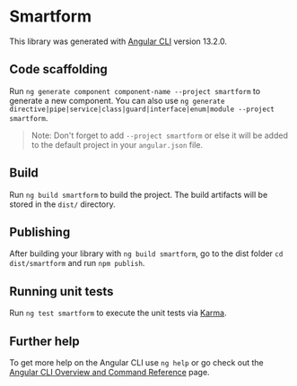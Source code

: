 # Smartform

This library was generated with [Angular CLI](https://github.com/angular/angular-cli) version 13.2.0.

## Code scaffolding

Run `ng generate component component-name --project smartform` to generate a new component. You can also use `ng generate directive|pipe|service|class|guard|interface|enum|module --project smartform`.
> Note: Don't forget to add `--project smartform` or else it will be added to the default project in your `angular.json` file. 

## Build

Run `ng build smartform` to build the project. The build artifacts will be stored in the `dist/` directory.

## Publishing

After building your library with `ng build smartform`, go to the dist folder `cd dist/smartform` and run `npm publish`.

## Running unit tests

Run `ng test smartform` to execute the unit tests via [Karma](https://karma-runner.github.io).

## Further help

To get more help on the Angular CLI use `ng help` or go check out the [Angular CLI Overview and Command Reference](https://angular.io/cli) page.
